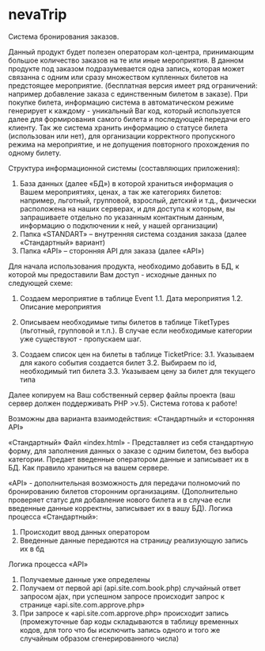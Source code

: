 # nevaTrip

Система бронирования заказов.

Данный продукт будет полезен операторам кол-центра, принимающим большое количество заказов на те или иные мероприятия. 
В данном продукте под заказом подразумевается одна запись, которая может связанна с одним или сразу множеством купленных билетов на предстоящее мероприятие. (бесплатная версия имеет ряд ограничений: например добавление заказа с единственным билетом в заказе). При покупке билета, информацию система в автоматическом режиме генерирует к каждому - уникальный Bar код, который используется далее для формирования самого билета и последующей передачи его клиенту. Так же система хранить информацию о статусе билета (использован или нет), для организации корректного пропускного режима на мероприятие, и не допущения повторного прохождения по одному билету.

Структура информационной системы (составляющих приложения):
1.	База данных (далее «БД») в которой храниться информация о Вашем мероприятиях, ценах, а так же категориях билетов: например, льготный, групповой, взрослый, детский и т.д., физически расположена на наших серверах, и для доступа к  которым, вы запрашиваете отдельно по указанным контактным данным, информацию о подключении к ней, у нашей организации)
2.	Папка «STANDART» – внутренняя система создания заказа (далее «Стандартный» вариант)
3.	Папка «API» – сторонняя API для заказа (далее «API»)

Для начала использования продукта, необходимо добавить в БД, к которой мы предоставили Вам доступ - исходные данных по следующей схеме:

1. Создаем мероприятие в таблице Event
1.1. Дата мероприятия
1.2. Описание мероприятия

2. Описываем необходимые типы билетов в таблице TiketTypes (льготный, групповой и т.п.). В случае если необходимые категории уже существуют - пропускаем шаг.

3. Создаем список цен на билеты в таблице TicketPrice:
3.1. Указываем для какого события создается билет
3.2. Выбираем по id, необходимый тип билета
3.3. Указываем цену за билет для текущего типа

Далее копируем на Ваш собственный сервер файлы проекта (ваш сервер должен поддерживать PHP >v.5). Система готова к работе!

Возможны два варианта взаимодействия: «Стандартный» и «сторонняя API»

«Стандартный»
Файл «index.html» - Представляет из себя стандартную форму, для заполнения данных о заказе с одним билетом, без выбора категории. Предает введенные оператором данные и записывает их в БД. Как правило храниться на вашем сервере.

«API» - дополнительная возможность для передачи полномочий по бронированию билетов сторонним организациям. (Дополнительно проверяет статус для добавление нового билета и в случае если введенные данные корректны, записывает их в вашу БД).
Логика процесса «Стандартный»:
1.	Происходит ввод данных оператором
2.	Введенные данные передаются на страницу реализующую запись их в бд

Логика процесса «API»
1.	Получаемые данные уже определены
2.	Получаем от первой api (api.site.com.book.php) случайный ответ запросом ajax, при успешном запросе происходит запрос к странице «api.site.com.approve.php»
3.	При запросе к «api.site.com.approve.php» происходит запись (промежуточные бар коды складываются в таблицу временных кодов, для того что бы исключить запись одного и того же случайным образом сгенерированного числа)
